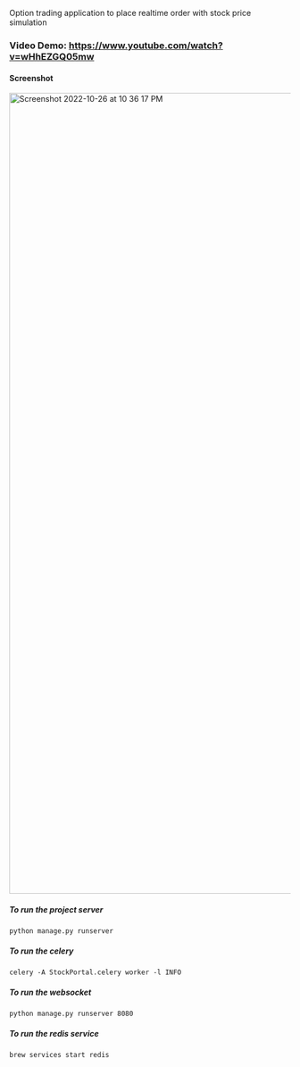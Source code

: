 Option trading application to place realtime order with stock price simulation 


### Video Demo: https://www.youtube.com/watch?v=wHhEZGQ05mw

#### Screenshot
<img width="1435" alt="Screenshot 2022-10-26 at 10 36 17 PM" src="https://user-images.githubusercontent.com/43174363/198102165-36078d1e-69d6-4e31-89a2-dc06a485f4ea.png">

##### To run the project server
```git
python manage.py runserver
```

##### To run the celery
```git
celery -A StockPortal.celery worker -l INFO
```

##### To run the websocket
```git
python manage.py runserver 8080
```

##### To run the redis service
```git
brew services start redis
```